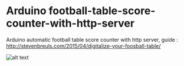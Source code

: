 # Arduino football-table-score-counter-with-http-server
Arduino automatic football table score counter with http server, guide : http://stevenbreuls.com/2015/04/digitalize-your-foosball-table/

![alt text](http://stevenbreuls.com/wp-content/uploads/2015/04/diyArduinoFoosballHeader-672x372.jpg "Header")

